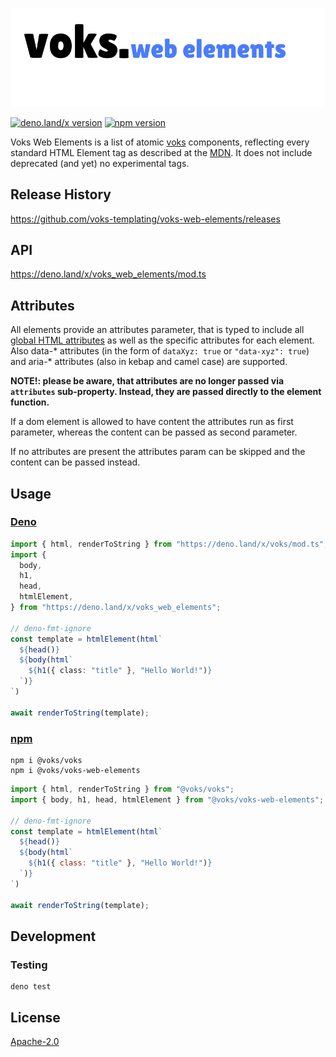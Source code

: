 ![voks web elements](./docs/voks_elements.svg)

[![deno.land/x version](https://shield.deno.dev/x/voks_web_elements)](https://deno.land/x/voks_web_elements)
[![npm version](https://img.shields.io/npm/v/@voks/voks-web-elements)](https://www.npmjs.com/package/@voks/voks-web-elements)

Voks Web Elements is a list of atomic
[voks](https://github.com/voks-templating/voks) components, reflecting every
standard HTML Element tag as described at the
[MDN](https://developer.mozilla.org/en-US/docs/Web/HTML/Element). It does not
include deprecated (and yet) no experimental tags.

## Release History

https://github.com/voks-templating/voks-web-elements/releases

## API

https://deno.land/x/voks_web_elements/mod.ts

## Attributes

All elements provide an attributes parameter, that is typed to include all
[global HTML attributes](https://developer.mozilla.org/en-US/docs/Web/HTML/Global_attributes)
as well as the specific attributes for each element. Also data-* attributes (in
the form of `dataXyz: true` or `"data-xyz": true`) and aria-* attributes (also
in kebap and camel case) are supported.

**NOTE!: please be aware, that attributes are no longer passed via `attributes`
sub-property. Instead, they are passed directly to the element function.**

If a dom element is allowed to have content the attributes run as first
parameter, whereas the content can be passed as second parameter.

If no attributes are present the attributes param can be skipped and the content
can be passed instead.

## Usage

### [Deno](https://deno.land/x/voks_web_elements)

```typescript
import { html, renderToString } from "https://deno.land/x/voks/mod.ts";
import {
  body,
  h1,
  head,
  htmlElement,
} from "https://deno.land/x/voks_web_elements";

// deno-fmt-ignore
const template = htmlElement(html`
  ${head()}
  ${body(html`
    ${h1({ class: "title" }, "Hello World!")}
  `)}
`)

await renderToString(template);
```

### [npm](https://www.npmjs.com/package/@voks/voks-web-elements)

```shell
npm i @voks/voks
npm i @voks/voks-web-elements
```

```javascript
import { html, renderToString } from "@voks/voks";
import { body, h1, head, htmlElement } from "@voks/voks-web-elements";

// deno-fmt-ignore
const template = htmlElement(html`
  ${head()}
  ${body(html`
    ${h1({ class: "title" }, "Hello World!")}
  `)}
`)

await renderToString(template);
```

## Development

### Testing

```
deno test
```

## License

[Apache-2.0](./LICENSE)
